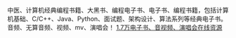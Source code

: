 中医、计算机经典编程书籍、大黑书、编程电子书、电子书、编程书籍，包括计算机基础、C/C++、Java、Python、面试题、架构设计、算法系列等经典电子书。
音频、无算音频、视频、mv、演唱会！
[1.7万电子书、音视频、演唱会在线资源](https://tutu365.netlify.app/)
